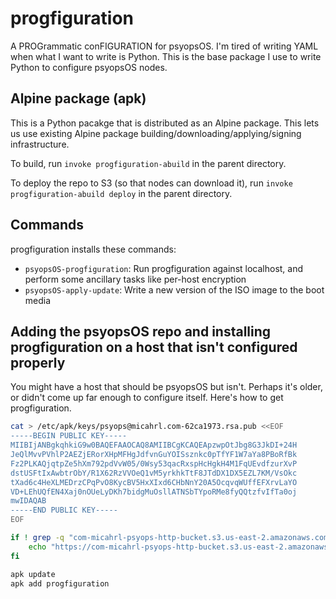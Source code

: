 # progfiguration

A PROGrammatic conFIGURATION for psyopsOS.
I'm tired of writing YAML when what I want to write is Python.
This is the base package I use to write Python to configure psyopsOS nodes.

## Alpine package (apk)

This is a Python pacakge that is distributed as an Alpine package.
This lets us use existing Alpine package building/downloading/applying/signing infrastructure.

To build, run `invoke progfiguration-abuild` in the parent directory.

To deploy the repo to S3 (so that nodes can download it), run `invoke progfiguration-abuild deploy` in the parent directory.

## Commands

progfiguration installs these commands:

- `psyopsOS-progfiguration`: Run progfiguration against localhost, and perform some ancillary tasks like per-host encryption
- `psyopsOS-apply-update`: Write a new version of the ISO image to the boot media

## Adding the psyopsOS repo and installing progfiguration on a host that isn't configured properly

You might have a host that should be psyopsOS but isn't.
Perhaps it's older, or didn't come up far enough to configure itself.
Here's how to get progfiguration.

```sh
cat > /etc/apk/keys/psyops@micahrl.com-62ca1973.rsa.pub <<EOF
-----BEGIN PUBLIC KEY-----
MIIBIjANBgkqhkiG9w0BAQEFAAOCAQ8AMIIBCgKCAQEApzwpOtJbg8G3JkDI+24H
JeQlMvvPVhlP2AEZjERorXHpMFHgJdfvnGuYOISsznkc0pTfYF1W7aYa8PBoRfBk
Fz2PLKAQjqtpZe5hXm792pdVvW05/0Wsy53qacRxspHcHgkH4M1FqUEvdfzurXvP
dstUSFtIxAwbtrObY/R1X62RzVVOeQ1vM5yrkhkTtF8JTdDX1DX5EZL7KM/VsOkc
tXad6c4HeXLMEDrzCPqPvO8KycBV5HxXIxd6CHbNnY20A5OcqvqWUffEFXrvLaYO
VD+LEhUQfEN4Xaj0nOUeLyDKh7bidgMuOsllATNSbTYpoRMe8fyQQtzfvIfTa0oj
mwIDAQAB
-----END PUBLIC KEY-----
EOF

if ! grep -q "com-micahrl-psyops-http-bucket.s3.us-east-2.amazonaws.com" /etc/apk/repositories; then
    echo "https://com-micahrl-psyops-http-bucket.s3.us-east-2.amazonaws.com/apk/psyopsOS" >> /etc/apk/repositories
fi

apk update
apk add progfiguration
```
